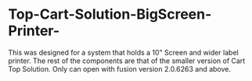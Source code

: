 # Top-Cart-Solution-BigScreen-Printer-
This was designed for a system that holds a 10" Screen and wider label printer. The rest of the components are that of the smaller version of Cart Top Solution. 
Only can open with fusion version 2.0.6263 and above.
